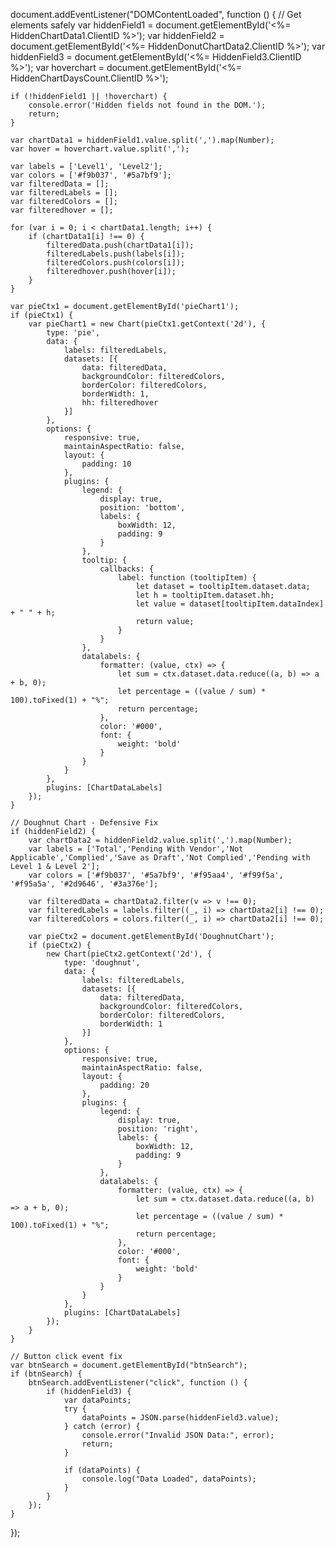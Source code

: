 document.addEventListener("DOMContentLoaded", function () {
    // Get elements safely
    var hiddenField1 = document.getElementById('<%= HiddenChartData1.ClientID %>');
    var hiddenField2 = document.getElementById('<%= HiddenDonutChartData2.ClientID %>');
    var hiddenField3 = document.getElementById('<%= HiddenField3.ClientID %>');
    var hoverchart = document.getElementById('<%= HiddenChartDaysCount.ClientID %>');
    
    if (!hiddenField1 || !hoverchart) {
        console.error('Hidden fields not found in the DOM.');
        return;
    }

    var chartData1 = hiddenField1.value.split(',').map(Number);
    var hover = hoverchart.value.split(',');
    
    var labels = ['Level1', 'Level2'];
    var colors = ['#f9b037', '#5a7bf9'];
    var filteredData = [];
    var filteredLabels = [];
    var filteredColors = [];
    var filteredhover = [];

    for (var i = 0; i < chartData1.length; i++) {
        if (chartData1[i] !== 0) {
            filteredData.push(chartData1[i]);
            filteredLabels.push(labels[i]);
            filteredColors.push(colors[i]);
            filteredhover.push(hover[i]);
        }
    }

    var pieCtx1 = document.getElementById('pieChart1');
    if (pieCtx1) {
        var pieChart1 = new Chart(pieCtx1.getContext('2d'), {
            type: 'pie',
            data: {
                labels: filteredLabels,
                datasets: [{
                    data: filteredData,
                    backgroundColor: filteredColors,
                    borderColor: filteredColors,
                    borderWidth: 1,
                    hh: filteredhover
                }]
            },
            options: {
                responsive: true,
                maintainAspectRatio: false,
                layout: {
                    padding: 10
                },
                plugins: {
                    legend: {
                        display: true,
                        position: 'bottom',
                        labels: {
                            boxWidth: 12,
                            padding: 9
                        }
                    },
                    tooltip: {
                        callbacks: {
                            label: function (tooltipItem) {
                                let dataset = tooltipItem.dataset.data;
                                let h = tooltipItem.dataset.hh;
                                let value = dataset[tooltipItem.dataIndex] + " " + h;
                                return value;
                            }
                        }
                    },
                    datalabels: {
                        formatter: (value, ctx) => {
                            let sum = ctx.dataset.data.reduce((a, b) => a + b, 0);
                            let percentage = ((value / sum) * 100).toFixed(1) + "%";
                            return percentage;
                        },
                        color: '#000',
                        font: {
                            weight: 'bold'
                        }
                    }
                }
            },
            plugins: [ChartDataLabels]
        });
    }

    // Doughnut Chart - Defensive Fix
    if (hiddenField2) {
        var chartData2 = hiddenField2.value.split(',').map(Number);
        var labels = ['Total','Pending With Vendor','Not Applicable','Complied','Save as Draft','Not Complied','Pending with Level 1 & Level 2'];
        var colors = ['#f9b037', '#5a7bf9', '#f95aa4', '#f99f5a', '#f95a5a', '#2d9646', '#3a376e'];

        var filteredData = chartData2.filter(v => v !== 0);
        var filteredLabels = labels.filter((_, i) => chartData2[i] !== 0);
        var filteredColors = colors.filter((_, i) => chartData2[i] !== 0);

        var pieCtx2 = document.getElementById('DoughnutChart');
        if (pieCtx2) {
            new Chart(pieCtx2.getContext('2d'), {
                type: 'doughnut',
                data: {
                    labels: filteredLabels,
                    datasets: [{
                        data: filteredData,
                        backgroundColor: filteredColors,
                        borderColor: filteredColors,
                        borderWidth: 1
                    }]
                },
                options: {
                    responsive: true,
                    maintainAspectRatio: false,
                    layout: {
                        padding: 20
                    },
                    plugins: {
                        legend: {
                            display: true,
                            position: 'right',
                            labels: {
                                boxWidth: 12,
                                padding: 9
                            }
                        },
                        datalabels: {
                            formatter: (value, ctx) => {
                                let sum = ctx.dataset.data.reduce((a, b) => a + b, 0);
                                let percentage = ((value / sum) * 100).toFixed(1) + "%";
                                return percentage;
                            },
                            color: '#000',
                            font: {
                                weight: 'bold'
                            }
                        }
                    }
                },
                plugins: [ChartDataLabels]
            });
        }
    }

    // Button click event fix
    var btnSearch = document.getElementById("btnSearch");
    if (btnSearch) {
        btnSearch.addEventListener("click", function () {
            if (hiddenField3) {
                var dataPoints;
                try {
                    dataPoints = JSON.parse(hiddenField3.value);
                } catch (error) {
                    console.error("Invalid JSON Data:", error);
                    return;
                }

                if (dataPoints) {
                    console.log("Data Loaded", dataPoints);
                }
            }
        });
    }
});
